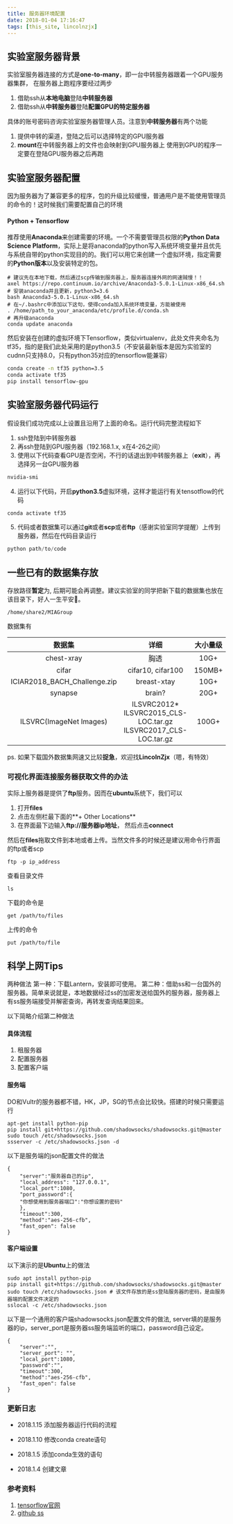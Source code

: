 ```yaml
---
title: 服务器环境配置
date: 2018-01-04 17:16:47
tags: [this_site, lincolnzjx]
---
```


## 实验室服务器背景
实验室服务器连接的方式是**one-to-many**，即一台中转服务器跟着一个GPU服务器集群， 在服务器上跑程序要经过两步
1. 借助ssh从**本地电脑**登陆**中转服务器**
2. 借助ssh从**中转服务器**登陆**配置GPU的特定服务器**

具体的账号密码咨询实验室服务器管理人员。注意到**中转服务器**有两个功能
1. 提供中转的渠道，登陆之后可以选择特定的GPU服务器
2. **mount**在中转服务器上的文件也会映射到GPU服务器上
  使用到GPU的程序一定要在登陆GPU服务器之后再跑

## 实验室服务器配置
因为服务器为了兼容更多的程序，包的升级比较缓慢，普通用户是不能使用管理员的命令的！这时候我们需要配置自己的环境

#### Python + Tensorflow
推荐使用**Anaconda**来创建需要的环境。一个不需要管理员权限的**Python Data Science Platform**，实际上是将anaconda的python写入系统环境变量并且优先与系统自带的python实现目的的。我们可以用它来创建一个虚拟环境，指定需要的**Python版本**以及安装特定的包。

```
# 建议先在本地下载，然后通过scp传输到服务器上，服务器连接外网的网速贼慢！！
axel https://repo.continuum.io/archive/Anaconda3-5.0.1-Linux-x86_64.sh
# 安装anaconda并且更新，python3=3.6
bash Anaconda3-5.0.1-Linux-x86_64.sh
# 在~/.bashrc中添加以下这句，使得conda加入系统环境变量，方能被使用
. /home/path_to_your_anaconda/etc/profile.d/conda.sh
# 再升级anaconda
conda update anaconda
```

然后安装在创建的虚拟环境下Tensorflow，类似virtualenv，此处文件夹命名为tf35，指的是我们此处采用的是python3.5（不安装最新版本是因为实验室的cudnn只支持8.0，只有python35对应的tensorflow能兼容）

```bash
conda create -n tf35 python=3.5
conda activate tf35
pip install tensorflow-gpu
```



## 实验室服务器代码运行

假设我们成功完成以上设置且沿用了上面的命名。运行代码完整流程如下

1. ssh登陆到中转服务器
2. 再ssh登陆到GPU服务器（192.168.1.x, x在4-26之间）
3. 使用以下代码查看GPU是否空闲，不行的话退出到中转服务器上（**exit**），再选择另一台GPU服务器

```bash
nvidia-smi
```

4. 运行以下代码，开启**python3.5**虚拟环境，这样才能运行有关tensotflow的代码

```bash
conda activate tf35
```

5. 代码或者数据集可以通过**git**或者**scp**或者**ftp**（感谢实验室同学提醒）上传到服务器，然后在代码目录运行

```python
python path/to/code
```



## 一些已有的数据集存放

存放路径**暂定**为, 后期可能会再调整。建议实验室的同学把新下载的数据集也放在该目录下，好人一生平安🙈。
```
/home/share2/MIAGroup
```

数据集有 

|             数据集              |                    详细                    |  大小量级  |
| :--------------------------: | :--------------------------------------: | :----: |
|          chest-xray          |                    胸透                    |  10G+  |
|            cifar             |            cifar10, cifar100             | 150MB+ |
| ICIAR2018_BACH_Challenge.zip |               breast-xtay                |  10G+  |
|           synapse            |                  brain?                  |  20G+  |
|   ILSVRC(ImageNet Images)    | ILSVRC2012\*<br>ILSVRC2015_CLS-LOC.tar.gz<br>ILSVRC2017_CLS-LOC.tar.gz | 100G+  |

ps. 如果下载国外数据集网速又比较**捉急**，欢迎找**LincolnZjx**（嗯，有特效）



### 可视化界面连接服务器获取文件的办法

实际上服务器是提供了**ftp**服务。因而在**ubuntu**系统下，我们可以

1. 打开**files**
2. 点击左侧栏最下面的**+ Other Locations**
3. 在界面最下边输入**ftp://服务器ip地址**， 然后点击**connect**

然后在**files**拖取文件到本地或者上传。当然文件多的时候还是建议用命令行界面的ftp或者scp

```
ftp -p ip_address
```

查看目录文件

```
ls
```

下载的命令是

```
get /path/to/files
```

上传的命令

```
put /path/to/file
```







## 科学上网Tips

两种做法
第一种：下载Lantern，安装即可使用。
第二种：借助ss和一台国外的服务器。简单来说就是，本地数据经过ss的加密发送给国外的服务器，服务器上有ss服务端接受并解密查询，再转发查询结果回来。

以下简略介绍第二种做法

#### 具体流程
1. 租服务器
2. 配置服务器
3. 配置客户端

#### 服务端
DO和Vultr的服务器都不错，HK，JP，SG的节点会比较快。搭建的时候只需要运行

```
apt-get install python-pip
pip install git+https://github.com/shadowsocks/shadowsocks.git@master
sudo touch /etc/shadowsocks.json 
ssserver -c /etc/shadowsocks.json -d
```

以下是服务端的json配置文件的做法

```
{
    "server":"服务器自己的ip",
    "local_address": "127.0.0.1",
    "local_port":1080,
    "port_password":{
	"你想使用到服务器端口":"你想设置的密码"
    },
    "timeout":300,
    "method":"aes-256-cfb",
    "fast_open": false
}
```
#### 客户端设置
以下演示的是**Ubuntu**上的做法

```
sudo apt install python-pip
pip install git+https://github.com/shadowsocks/shadowsocks.git@master
sudo touch /etc/shadowsocks.json # 该文件存放的是ss登陆服务器的密码，是由服务器端的配置文件决定的
sslocal -c /etc/shadowsocks.json
```

以下是一个通用的客户端shadowsocks.json配置文件的做法, server填的是服务器的ip，server_port是服务器ss服务端监听的端口，password自己设定。

```
{
    "server":"",
    "server_port": "",
    "local_port":1080,
    "password":"",
    "timeout":300,
    "method":"aes-256-cfb",
    "fast_open": false
}
```



### 更新日志

* 2018.1.15 添加服务器运行代码的流程


* 2018.1.10 修改conda create语句


* 2018.1.5 添加conda生效的语句
* 2018.1.4 创建文章

### 参考资料
1. [tensorflow官网](https://www.tensorflow.org/install/install_linux#installing_with_anaconda)
2. [github ss](不能说)


